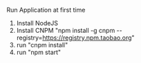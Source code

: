 Run Application at first time

1. Install NodeJS
2. Install CNPM "npm install -g cnpm --registry=https://registry.npm.taobao.org"
3. run "cnpm install"
4. run "npm start"